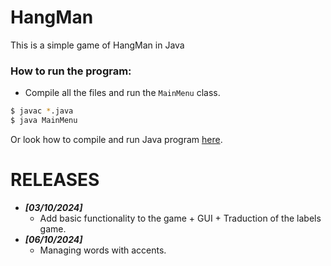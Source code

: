 # HangMan

This is a simple game of HangMan in Java

### How to run the program:
- Compile all the files and run the `MainMenu` class.
```bash
$ javac *.java
$ java MainMenu
```
Or look how to compile and run Java program [here]("https://fr.wikihow.com/compiler-et-ex%C3%A9cuter-un-programme-Java-en-ligne-de-commande").

# RELEASES
- **_[03/10/2024]_**
    - Add basic functionality to the game + GUI + Traduction of the labels game.
- **_[06/10/2024]_**
    - Managing words with accents.